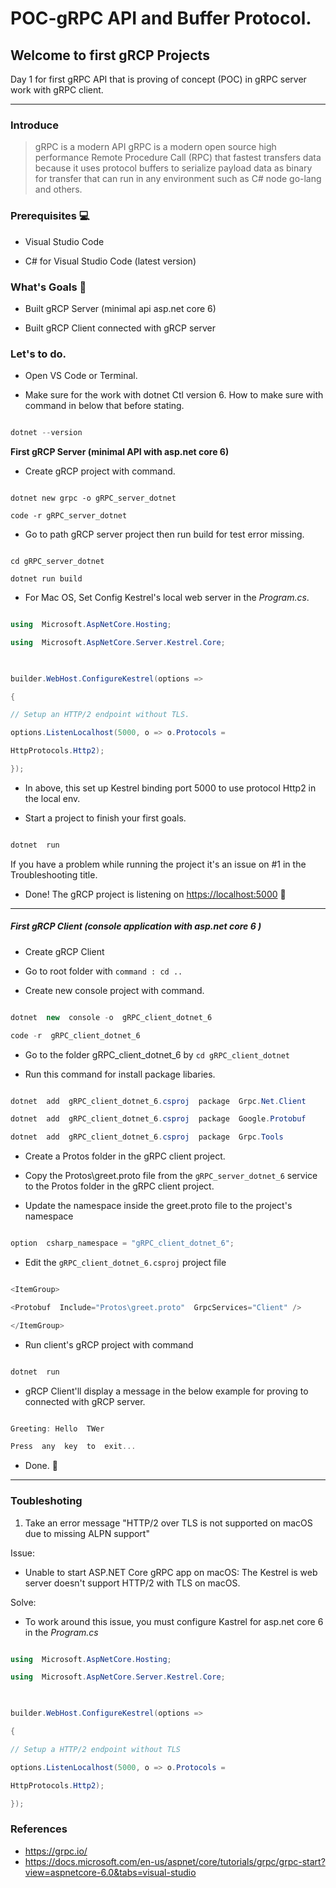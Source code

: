 
# POC-gRPC API and Buffer Protocol.

## Welcome to first gRCP Projects 

Day 1 for first gRPC API that is proving of concept (POC) in gRPC server work with gRPC client.

---

### Introduce

> gRPC is a modern API gRPC is a modern open source high performance Remote Procedure Call (RPC) 
> that fastest transfers data  because it uses
> protocol buffers to serialize payload data as binary for transfer that
> can run in any environment such as C# node go-lang and others.

### Prerequisites 💻

- Visual Studio Code

- C# for Visual Studio Code (latest version)

### What's Goals 🎯

- Built gRCP Server (minimal api asp.net core 6)

- Built gRCP Client connected with gRCP server

### Let's to do.

- Open VS Code or Terminal.

- Make sure for the work with dotnet Ctl version 6. How to make sure with command in below that before stating.

```c#

dotnet --version

```

**First gRCP Server (minimal API with asp.net core 6)**

- Create gRCP project with command.

```.NET CLI

dotnet new grpc -o gRPC_server_dotnet

code -r gRPC_server_dotnet

```

- Go to path gRCP server project then run build for test error missing.

```.NET CLI

cd gRPC_server_dotnet

dotnet run build

```

- For Mac OS, Set Config Kestrel's local web server in the *Program.cs*.

```C#

using  Microsoft.AspNetCore.Hosting;

using  Microsoft.AspNetCore.Server.Kestrel.Core;

  

builder.WebHost.ConfigureKestrel(options =>

{

// Setup an HTTP/2 endpoint without TLS.

options.ListenLocalhost(5000, o => o.Protocols =

HttpProtocols.Http2);

});

```

- In above, this set up Kestrel binding port 5000 to use protocol Http2 in the local env.

- Start a project to finish your first goals.

```C#

dotnet  run

```

If you have a problem while running the project it's an issue on #1 in the Troubleshooting title.

- Done! The gRCP project is listening on <https://localhost:5000> 🎉
---

##### First gRCP Client (console application with asp.net core 6 )

- Create gRCP Client

- Go to root folder with `command : cd ..`

- Create new console project with command.

```C#

dotnet  new  console -o  gRPC_client_dotnet_6

code -r  gRPC_client_dotnet_6

```

- Go to the folder gRPC_client_dotnet_6 by ` cd gRPC_client_dotnet `

- Run this command for install package libaries.

```C#

dotnet  add  gRPC_client_dotnet_6.csproj  package  Grpc.Net.Client

dotnet  add  gRPC_client_dotnet_6.csproj  package  Google.Protobuf

dotnet  add  gRPC_client_dotnet_6.csproj  package  Grpc.Tools

```

- Create a Protos folder in the gRPC client project.

- Copy the Protos\greet.proto file from the `gRPC_server_dotnet_6` service to the Protos folder in the gRPC client project.

- Update the namespace inside the greet.proto file to the project's namespace

```C#

option  csharp_namespace = "gRPC_client_dotnet_6";

```  

- Edit the `gRPC_client_dotnet_6.csproj` project file

```C#

<ItemGroup>

<Protobuf  Include="Protos\greet.proto"  GrpcServices="Client" />

</ItemGroup>

```
  
- Run client's gRCP project with command  

```C#

dotnet  run

```

- gRCP Client'll display a message in the below example for proving to connected with gRCP server.
  
```C#

Greeting: Hello  TWer

Press  any  key  to  exit...

```

- Done. 🎊
---

### Toubleshoting

1. Take an error message "HTTP/2 over TLS is not supported on macOS due to missing ALPN support"

Issue:

- Unable to start ASP.NET Core gRPC app on macOS: The Kestrel is web server doesn't support HTTP/2 with TLS on macOS.

Solve:

- To work around this issue, you must configure Kastrel for asp.net core 6 in the *Program.cs*

```C#

using  Microsoft.AspNetCore.Hosting;

using  Microsoft.AspNetCore.Server.Kestrel.Core;

  

builder.WebHost.ConfigureKestrel(options =>

{

// Setup a HTTP/2 endpoint without TLS

options.ListenLocalhost(5000, o => o.Protocols =

HttpProtocols.Http2);

});

```

### References

- https://grpc.io/
- https://docs.microsoft.com/en-us/aspnet/core/tutorials/grpc/grpc-start?view=aspnetcore-6.0&tabs=visual-studio
